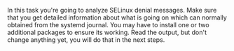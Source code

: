 In this task you're going to analyze SELinux denial messages. Make sure that you get detailed information about what is going on which can normally obtained from the systemd journal. You may have to install one or two additional packages to ensure its working. Read the output, but don't change anything yet, you will do that in the next steps. 
